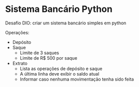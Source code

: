 # Sistema Bancário Python

Desafio DIO: criar um sistema bancário simples em python

Operações:
- Depósito
- Saque
  - Limite de 3 saques
  - Limite de R$ 500 por saque
- Extrato
  - Lista as operações de depósito e saque
  - A última linha deve exibir o saldo atual
  - Informar caso nenhuma movimentação tenha sido feita
